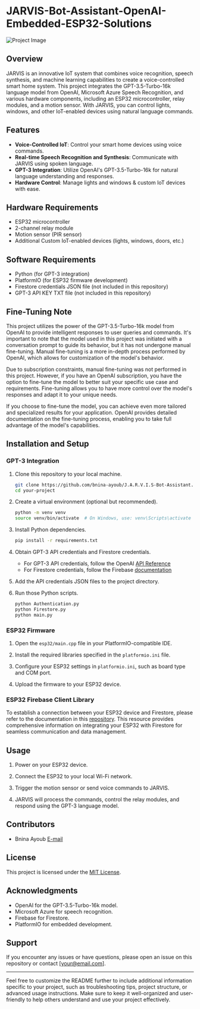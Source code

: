 # JARVIS-Bot-Assistant-OpenAI-Embedded-ESP32-Solutions

![Project Image](path/to/project/image.png)

## Overview

JARVIS is an innovative IoT system that combines voice recognition, speech synthesis, and machine learning capabilities to create a voice-controlled smart home system. This project integrates the GPT-3.5-Turbo-16k language model from OpenAI, Microsoft Azure Speech Recognition, and various hardware components, including an ESP32 microcontroller, relay modules, and a motion sensor. With JARVIS, you can control lights, windows, and other IoT-enabled devices using natural language commands.

## Features

- **Voice-Controlled IoT**: Control your smart home devices using voice commands.
- **Real-time Speech Recognition and Synthesis**: Communicate with JARVIS using spoken language.
- **GPT-3 Integration**: Utilize OpenAI's GPT-3.5-Turbo-16k for natural language understanding and responses.
- **Hardware Control**: Manage lights and windows & custom IoT devices with ease.

## Hardware Requirements

- ESP32 microcontroller
- 2-channel relay module
- Motion sensor (PIR sensor)
- Additional Custom IoT-enabled devices (lights, windows, doors, etc.)

## Software Requirements

- Python (for GPT-3 integration)
- PlatformIO (for ESP32 firmware development)
- Firestore credentials JSON file (not included in this repository)
- GPT-3 API KEY TXT file (not included in this repository)

## Fine-Tuning Note

This project utilizes the power of the GPT-3.5-Turbo-16k model from OpenAI to provide intelligent responses to user queries and commands. It's important to note that the model used in this project was initiated with a conversation prompt to guide its behavior, but it has not undergone manual fine-tuning. Manual fine-tuning is a more in-depth process performed by OpenAI, which allows for customization of the model's behavior.

Due to subscription constraints, manual fine-tuning was not performed in this project. However, if you have an OpenAI subscription, you have the option to fine-tune the model to better suit your specific use case and requirements. Fine-tuning allows you to have more control over the model's responses and adapt it to your unique needs.

If you choose to fine-tune the model, you can achieve even more tailored and specialized results for your application. OpenAI provides detailed documentation on the fine-tuning process, enabling you to take full advantage of the model's capabilities.


## Installation and Setup

### GPT-3 Integration

1. Clone this repository to your local machine.

   ```bash
   git clone https://github.com/bnina-ayoub/J.A.R.V.I.S-Bot-Assistant.git
   cd your-project
   ```

2. Create a virtual environment (optional but recommended).

   ```bash
   python -m venv venv
   source venv/bin/activate  # On Windows, use: venv\Scripts\activate
   ```

3. Install Python dependencies.

   ```bash
   pip install -r requirements.txt
   ```

4. Obtain GPT-3 API credentials and Firestore credentials.

   - For GPT-3 API credentials, follow the OpenAI [API Reference](https://platform.openai.com/docs/api-reference)
   - For Firestore credentials, follow the Firebase [documentation](https://platform.openai.com/docs/api-reference)

5. Add the API credentials JSON files to the project directory.

6. Run those Python scripts.

   ```bash
   python Authentication.py
   python Firestore.py
   python main.py
   ```

### ESP32 Firmware

1. Open the `esp32/main.cpp` file in your PlatformIO-compatible IDE.

2. Install the required libraries specified in the `platformio.ini` file.

3. Configure your ESP32 settings in `platformio.ini`, such as board type and COM port.

4. Upload the firmware to your ESP32 device.

### ESP32 Firebase Client Library

To establish a connection between your ESP32 device and Firestore, please refer to the documentation in this [repository](https://github.com/mobizt/Firebase-ESP-Client#about-firebasedata-object). 
This resource provides comprehensive information on integrating your ESP32 with Firestore for seamless communication and data management.

## Usage

1. Power on your ESP32 device.

2. Connect the ESP32 to your local Wi-Fi network.

3. Trigger the motion sensor or send voice commands to JARVIS.

4. JARVIS will process the commands, control the relay modules, and respond using the GPT-3 language model.

## Contributors

- Bnina Ayoub [E-mail](bninayoub.pro@gmail.com)

## License

This project is licensed under the [MIT License](LICENSE.md).

## Acknowledgments

- OpenAI for the GPT-3.5-Turbo-16k model.
- Microsoft Azure for speech recognition.
- Firebase for Firestore.
- PlatformIO for embedded development.

## Support

If you encounter any issues or have questions, please open an issue on this repository or contact [your@email.com].

---

Feel free to customize the README further to include additional information specific to your project, such as troubleshooting tips, project structure, or advanced usage instructions. Make sure to keep it well-organized and user-friendly to help others understand and use your project effectively.
